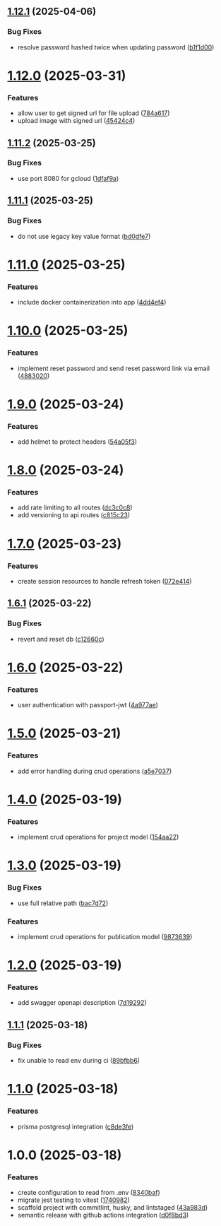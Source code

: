 ## [1.12.1](https://github.com/dejongyeong/portfolio-server/compare/v1.12.0...v1.12.1) (2025-04-06)


### Bug Fixes

* resolve password hashed twice when updating password ([b1f1d00](https://github.com/dejongyeong/portfolio-server/commit/b1f1d00e97ae5db10b31ce73e8d2f69663c7ce87))

# [1.12.0](https://github.com/dejongyeong/portfolio-server/compare/v1.11.2...v1.12.0) (2025-03-31)


### Features

* allow user to get signed url for file upload ([784a617](https://github.com/dejongyeong/portfolio-server/commit/784a617c6a518888db939636583e40760e006587))
* upload image with signed url ([45424c4](https://github.com/dejongyeong/portfolio-server/commit/45424c4e0cac7d9bad137ea222749733a9779e11))

## [1.11.2](https://github.com/dejongyeong/portfolio-server/compare/v1.11.1...v1.11.2) (2025-03-25)


### Bug Fixes

* use port 8080 for gcloud ([1dfaf9a](https://github.com/dejongyeong/portfolio-server/commit/1dfaf9a2f3ef4976c92a185da128e1a7b8a2ba0a))

## [1.11.1](https://github.com/dejongyeong/portfolio-server/compare/v1.11.0...v1.11.1) (2025-03-25)


### Bug Fixes

* do not use legacy key value format ([bd0dfe7](https://github.com/dejongyeong/portfolio-server/commit/bd0dfe704bffeaee82dda2573c9bd65edb2f1f8f))

# [1.11.0](https://github.com/dejongyeong/portfolio-server/compare/v1.10.0...v1.11.0) (2025-03-25)


### Features

* include docker containerization into app ([4dd4ef4](https://github.com/dejongyeong/portfolio-server/commit/4dd4ef41ec2165d0a6c1a9744e271358c6cc3f3a))

# [1.10.0](https://github.com/dejongyeong/portfolio-server/compare/v1.9.0...v1.10.0) (2025-03-25)


### Features

* implement reset password and send reset password link via email ([4883020](https://github.com/dejongyeong/portfolio-server/commit/4883020479d3482da8b30cf21d02ba12a77d8d81))

# [1.9.0](https://github.com/dejongyeong/portfolio-server/compare/v1.8.0...v1.9.0) (2025-03-24)


### Features

* add helmet to protect headers ([54a05f3](https://github.com/dejongyeong/portfolio-server/commit/54a05f37f476a72d61b26636b6bc9cef65dc4e11))

# [1.8.0](https://github.com/dejongyeong/portfolio-server/compare/v1.7.0...v1.8.0) (2025-03-24)


### Features

* add rate limiting to all routes ([dc3c0c8](https://github.com/dejongyeong/portfolio-server/commit/dc3c0c85de6e36292b7fe17dc668c697daf2eb67))
* add versioning to api routes ([c815c23](https://github.com/dejongyeong/portfolio-server/commit/c815c2331076c7e335a56d7d1f5ae29df820a59a))

# [1.7.0](https://github.com/dejongyeong/portfolio-server/compare/v1.6.1...v1.7.0) (2025-03-23)


### Features

* create session resources to handle refresh token ([072e414](https://github.com/dejongyeong/portfolio-server/commit/072e4143f5972e57af51801abe5a910b6a871d5e))

## [1.6.1](https://github.com/dejongyeong/portfolio-server/compare/v1.6.0...v1.6.1) (2025-03-22)


### Bug Fixes

* revert and reset db ([c12660c](https://github.com/dejongyeong/portfolio-server/commit/c12660c06e072f9884ec19e05401a2702a8d73cd))

# [1.6.0](https://github.com/dejongyeong/portfolio-server/compare/v1.5.0...v1.6.0) (2025-03-22)


### Features

* user authentication with passport-jwt ([4a977ae](https://github.com/dejongyeong/portfolio-server/commit/4a977ae97949451e089b74862088ca6acbb465e5))

# [1.5.0](https://github.com/dejongyeong/portfolio-server/compare/v1.4.0...v1.5.0) (2025-03-21)


### Features

* add error handling during crud operations ([a5e7037](https://github.com/dejongyeong/portfolio-server/commit/a5e7037bdd193c12d56abdf1a1d63af74311930f))

# [1.4.0](https://github.com/dejongyeong/portfolio-server/compare/v1.3.0...v1.4.0) (2025-03-19)


### Features

* implement crud operations for project model ([154aa22](https://github.com/dejongyeong/portfolio-server/commit/154aa227844ca4dd07e4b14eaecd34e48bf8b7b4))

# [1.3.0](https://github.com/dejongyeong/portfolio-server/compare/v1.2.0...v1.3.0) (2025-03-19)


### Bug Fixes

* use full relative path ([bac7d72](https://github.com/dejongyeong/portfolio-server/commit/bac7d72d8d69638dc7f64c23eb1bd4f2b7bbd582))


### Features

* implement crud operations for publication model ([9873639](https://github.com/dejongyeong/portfolio-server/commit/9873639695d7bd9085e9bc24c46fca51dc7d62fd))

# [1.2.0](https://github.com/dejongyeong/portfolio-server/compare/v1.1.1...v1.2.0) (2025-03-19)


### Features

* add swagger openapi description ([7d19292](https://github.com/dejongyeong/portfolio-server/commit/7d192920ea8942c69966a0f5a48618e3cd4fa693))

## [1.1.1](https://github.com/dejongyeong/portfolio-server/compare/v1.1.0...v1.1.1) (2025-03-18)


### Bug Fixes

* fix unable to read env during ci ([89bfbb6](https://github.com/dejongyeong/portfolio-server/commit/89bfbb6b1ed506e01082d4030a526eb6049c9d76))

# [1.1.0](https://github.com/dejongyeong/portfolio-server/compare/v1.0.0...v1.1.0) (2025-03-18)


### Features

* prisma postgresql integration ([c8de3fe](https://github.com/dejongyeong/portfolio-server/commit/c8de3fe1e641673877d11699a79aa38fe2a8014f))

# 1.0.0 (2025-03-18)


### Features

* create configuration to read from .env ([8340baf](https://github.com/dejongyeong/portfolio-server/commit/8340baf4ce0f963e2c8207726690d1c7a8a85777))
* migrate jest testing to vitest ([1740982](https://github.com/dejongyeong/portfolio-server/commit/17409827140f7b8f00ec00f39302fbcaf2d2a587))
* scaffold project with commitlint, husky, and lintstaged ([43a983d](https://github.com/dejongyeong/portfolio-server/commit/43a983d9d0ae3cba0c209db6f3ae7766f90b6a9a))
* semantic release with github actions integration ([d0f8bd3](https://github.com/dejongyeong/portfolio-server/commit/d0f8bd30b6a7e43a0b81b7502d0425de98f0e7b0))
